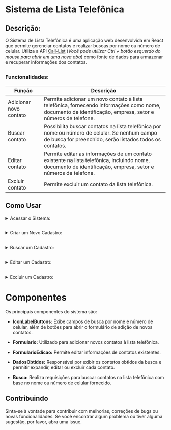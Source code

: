 # Sistema de Lista Telefônica

## Descrição:
        
O Sistema de Lista Telefônica é uma aplicação web desenvolvida em React
que permite gerenciar contatos e realizar buscas por nome ou número de celular. 
Utiliza a API [Call-List](https://github.com/MagalhaesVini/Call-List-API/blob/main/README.md)
(_Você pode utilizar Ctrl + botão esquerdo do mouse para abrir em uma nova aba_) como fonte de dados para armazenar e recuperar informações dos contatos.

##

  ### Funcionalidades:

| Função | Descrição |
| --- | --- |
| Adicionar novo contato |  Permite adicionar um novo contato à lista telefônica, fornecendo informações como nome, documento de identificação, empresa, setor e números de telefone. |
| Buscar contato | Possibilita buscar contatos na lista telefônica por nome ou número de celular. Se nenhum campo de busca for preenchido, serão listados todos os contatos. |
| Editar contato | Permite editar as informações de um contato existente na lista telefônica, incluindo nome, documento de identificação, empresa, setor e números de telefone. |
| Excluir contato | Permite excluir um contato da lista telefônica. |

##

   ## Como Usar

<details>
        
  <summary>Acessar o Sistema:</summary>
  
  ### Acesse o sistema através do link fornecido após a implantação no Vercel
  
  https://lista-telefonica-ruddy.vercel.app/
  (_Você pode utilizar Ctrl + botão esquerdo do mouse para abrir em uma nova aba_)
  
</details>

##

<details>
<summary>Criar um Novo Cadastro:</summary>

### Siga os passos para criar um novo cadastro

1. Na página inicial, clique no botão "Adicionar" para abrir o formulário de adição de novo contato.
![Captura de tela 2024-02-29 112932](https://github.com/MagalhaesVini/Lista-Telefonica/assets/105064550/c13520ca-4ae6-49c2-940e-2397df4d384e)
2. Preencha todos os campos obrigatórios, como nome e número de celular.
![Captura de tela 2024-02-29 114159](https://github.com/MagalhaesVini/Lista-Telefonica/assets/105064550/fb59a202-d429-485a-9112-d9de35ca2e2e)
3. Clique em "Enviar" para salvar o novo contato.
![Captura de tela 2024-02-29 114159](https://github.com/MagalhaesVini/Lista-Telefonica/assets/105064550/6908cbad-cc58-4d33-8a07-80c47cc247a8)

</details>

##

<details>
<summary>Buscar um Cadastro:</summary>

### Siga os passos para realizar a busca de um cadastro

1. Na barra de busca, digite o nome ou número de celular do contato desejado.
2. Pressione Enter ou clique no botão "Buscar".
3. Os resultados da busca serão exibidos na tela. Se nenhum campo de busca for preenchido, serão listados todos os contatos.
![Captura de tela 2024-02-29 114906](https://github.com/MagalhaesVini/Lista-Telefonica/assets/105064550/cee72390-55cb-4922-8440-16871f326820)

</details>

##

<details>
<summary>Editar um Cadastro:</summary>

### Siga os passos para editar cadastro

1. Após realizar a busca pelo contato desejado, clique no botão "Editar" ao lado do contato.
   ![Captura de tela 2024-02-29 114950](https://github.com/MagalhaesVini/Lista-Telefonica/assets/105064550/8689803a-57ec-45cb-a52b-19667586e933)

2. Uma mensagem de confirmação aparece; selecionar "Sim" abre o formulário de edição, enquanto "Não" cancela a operação.
   ![Captura de tela 2024-02-29 115033](https://github.com/MagalhaesVini/Lista-Telefonica/assets/105064550/4f697094-a8c5-4b9e-a55f-15b70a13f937)

3. O formulário de edição será aberto, permitindo que você atualize as informações do contato.

4. Após fazer as alterações desejadas, clique em "Salvar" para atualizar o contato.
   ![Captura de tela 2024-02-29 115100](https://github.com/MagalhaesVini/Lista-Telefonica/assets/105064550/ea4517cd-7ae3-4f3e-8c7f-b6211b1867f0)

</details>

##

<details>
<summary>Excluir um Cadastro:</summary>

### Siga os passos para excluir um cadastro

1. Após realizar a busca pelo contato que deseja excluir, clique no botão "Excluir" ao lado do contato.
2. Uma janela de confirmação será exibida. Clique em "Sim" para confirmar a exclusão ou "Não" para cancelar.
![Captura de tela 2024-02-29 115143](https://github.com/MagalhaesVini/Lista-Telefonica/assets/105064550/2a65ab7d-0f1f-4839-a9a9-5c616efab7a9)

_apos isso a caixa de mensagem deve aparecer informando que o item foi excluido._
![Captura de tela 2024-02-29 115231](https://github.com/MagalhaesVini/Lista-Telefonica/assets/105064550/94701b80-1ac8-445d-8a5a-cd5f8757c7e6)

</details>

##

 # Componentes

Os principais componentes do sistema são:

- **IconLabelButtons:** Exibe campos de busca por nome e número de celular, além de botões para abrir o formulário de adição de novos contatos.

- **Formulario:** Utilizado para adicionar novos contatos à lista telefônica.

- **FormularioEdicao:** Permite editar informações de contatos existentes.

- **DadosObtidos:** Responsável por exibir os contatos obtidos da busca e permitir expandir, editar ou excluir cada contato.

- **Busca:** Realiza requisições para buscar contatos na lista telefônica com base no nome ou número de celular fornecido.

## Contribuindo

Sinta-se à vontade para contribuir com melhorias, correções de bugs ou novas funcionalidades. Se você encontrar algum problema ou tiver alguma sugestão, por favor, abra uma issue.

